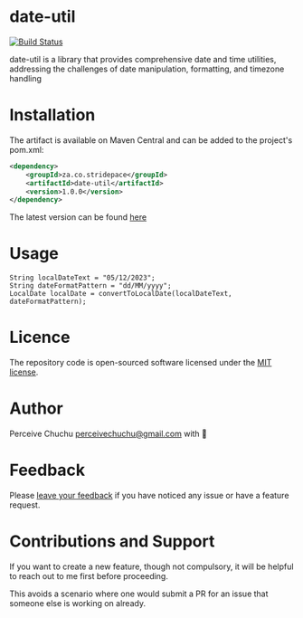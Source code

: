 date-util
==============

[![Build Status](https://github.com/perceivechuchu/date-util/actions/workflows/maven.yml/badge.svg)](https://github.com/perceivechuchu/date-util/actions/workflows/maven.yml)

date-util is a library that provides comprehensive date and time utilities, addressing the challenges of date manipulation, formatting, and timezone handling

Installation
============
The artifact is available on Maven Central and can be added to the project's pom.xml:

```xml
<dependency>
    <groupId>za.co.stridepace</groupId>
    <artifactId>date-util</artifactId>
    <version>1.0.0</version>
</dependency>
```

The latest version can be found [here]()

Usage
=====

```
String localDateText = "05/12/2023";
String dateFormatPattern = "dd/MM/yyyy";
LocalDate localDate = convertToLocalDate(localDateText, dateFormatPattern);
```

Licence
=======
The repository code is open-sourced software licensed under the [MIT license](http://opensource.org/licenses/MIT).

Author
======
Perceive Chuchu [perceivechuchu@gmail.com](mailto:perceivechuchu@gmail.com) with :green_heart:

Feedback
========
Please [leave your feedback](https://github.com/perceivechuchu/date-util/issues) if you have noticed any issue or have a feature request.

Contributions and Support
=========================
If you want to create a new feature, though not compulsory, it will be helpful to reach out to me first before proceeding.

This avoids a scenario where one would submit a PR for an issue that someone else is working on already.
